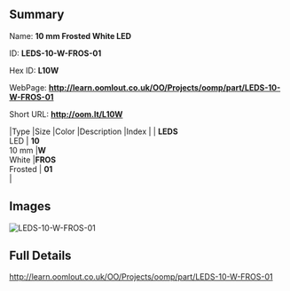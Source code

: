 

## Summary
 
Name: __10 mm Frosted White LED__

ID: __LEDS-10-W-FROS-01__

Hex ID: __L10W__

WebPage: __http://learn.oomlout.co.uk/OO/Projects/oomp/part/LEDS-10-W-FROS-01__

Short URL: __http://oom.lt/L10W__


|Type   |Size   |Color   |Description   |Index   |
| __LEDS__ <br>LED  | __10__<br>10 mm   |__W__<br>White    |__FROS__<br>Frosted    | __01__<br>  |


## Images
![LEDS-10-W-FROS-01](http://oomlout.com/oomp-gen/parts/LEDS-10-W-FROS-01/LEDS-10-W-FROS-01_420.jpg)

## Full Details

 http://learn.oomlout.co.uk/OO/Projects/oomp/part/LEDS-10-W-FROS-01

